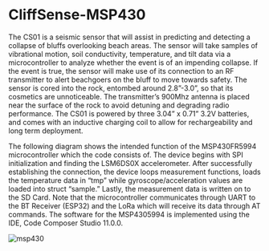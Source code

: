 # CliffSense-MSP430

The CS01 is a seismic sensor that will assist in predicting and detecting a collapse of bluffs overlooking beach areas. The sensor will take samples of vibrational motion, soil conductivity, temperature, and tilt data via a microcontroller to analyze whether the event is of an impending collapse. If the event is true, the sensor will make use of its connection to an RF transmitter to alert beachgoers on the bluff to move towards safety. The sensor is cored into the rock, entombed around 2.8”-3.0”, so that its cosmetics are unnoticeable. The transmitter’s 900Mhz antenna is placed near the surface of the rock to avoid detuning and degrading radio performance. The CS01 is powered by three 3.04” x 0.71” 3.2V batteries, and comes with an inductive charging coil to allow for rechargeability and long term deployment. 

The following diagram shows the intended function of the MSP430FR5994 microcontroller which the code consists of. The device begins with SPI initialization and finding the LSM6DS0X accelerometer. After successfully establishing the connection, the device loops measurement functions, loads the temperature data in “tmp” while gyroscope/acceleration values are loaded into struct “sample.” Lastly, the measurement data is written on to the SD Card. Note that the microcontroller communicates through UART to the BT Receiver (ESP32) and the LoRa which will receive its data through AT commands. The software for the MSP4305994 is implemented using the IDE, Code Composer Studio 11.0.0.

![msp430](https://user-images.githubusercontent.com/65836090/198387528-9b0b31fb-ffa2-4776-8400-345dcc6e55a1.png)
